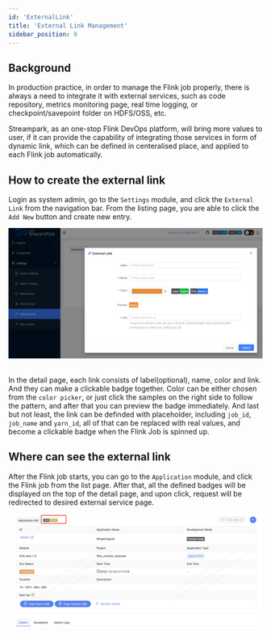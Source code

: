 ```yaml
---
id: 'ExternalLink'
title: 'External Link Management'
sidebar_position: 9
---
```


## Background
In production practice, in order to manage the Flink job properly, there is always a need to integrate it with external services, such as code repository, metrics monitoring page, real time logging, or checkpoint/savepoint folder on HDFS/OSS, etc. 

Streampark, as an one-stop Flink DevOps platform, will bring more values to user, if it can provide the capability of integrating those services in form of dynamic link, which can be defined in centeralised place, and applied to each Flink job automatically.

## How to create the external link
Login as system admin, go to the `Settings` module, and click the `External Link` from the navigation bar. From the listing page, you are able to click the `Add New` button and create new entry.

<img src="/doc/image/external-link/external-link-detail.png"/><br></br>

In the detail page, each link consists of label(optional), name, color and link. And they can make a clickable badge together. Color can be either chosen from the `color picker`, or just click the samples on the right side to follow the pattern, and after that you can preview the badge immediately. And last but not least, the link can be definded with placeholder, including `job_id`, `job_name` and `yarn_id`, all of that can be replaced with real values, and become a clickable badge when the Flink Job is spinned up.

## Where can see the external link
After the Flink job starts, you can go to the `Application` module, and click the Flink job from the list page. After that, all the defined badges will be displayed on the top of the detail page, and upon click, request will be redirected to desired external service page.

<img src="/doc/image/external-link/badge.png"/><br></br>